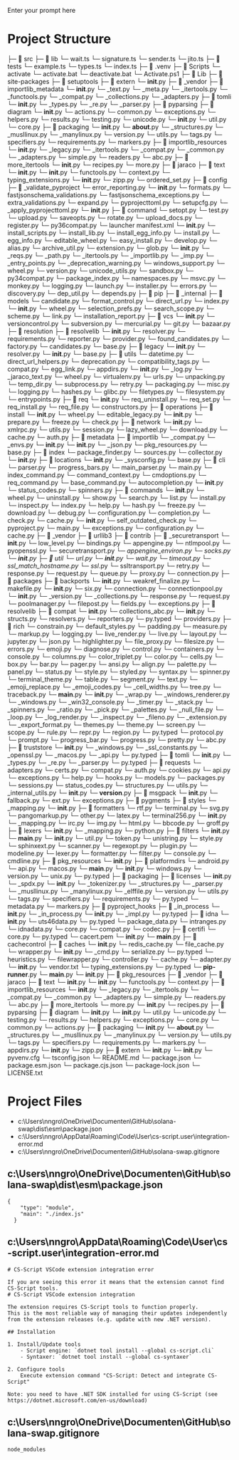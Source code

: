 Enter your prompt here

# Project Structure

├─ 📁 src
  ├─ 📁 lib
    └─ wait.ts
    └─ signature.ts
    └─ sender.ts
    └─ jito.ts
  ├─ 📁 tests
    └─ example.ts
  └─ types.ts
  └─ index.ts
├─ 📁 .venv
  ├─ 📁 Scripts
    └─ activate
    └─ activate.bat
    └─ deactivate.bat
    └─ Activate.ps1
  ├─ 📁 Lib
    ├─ 📁 site-packages
      ├─ 📁 setuptools
        ├─ 📁 extern
          └─ __init__.py
        ├─ 📁 _vendor
          ├─ 📁 importlib_metadata
            └─ __init__.py
            └─ _text.py
            └─ _meta.py
            └─ _itertools.py
            └─ _functools.py
            └─ _compat.py
            └─ _collections.py
            └─ _adapters.py
          ├─ 📁 tomli
            └─ __init__.py
            └─ _types.py
            └─ _re.py
            └─ _parser.py
          ├─ 📁 pyparsing
            ├─ 📁 diagram
              └─ __init__.py
            └─ actions.py
            └─ common.py
            └─ exceptions.py
            └─ helpers.py
            └─ results.py
            └─ testing.py
            └─ unicode.py
            └─ __init__.py
            └─ util.py
            └─ core.py
          ├─ 📁 packaging
            └─ __init__.py
            └─ __about__.py
            └─ _structures.py
            └─ _musllinux.py
            └─ _manylinux.py
            └─ version.py
            └─ utils.py
            └─ tags.py
            └─ specifiers.py
            └─ requirements.py
            └─ markers.py
          ├─ 📁 importlib_resources
            └─ __init__.py
            └─ _legacy.py
            └─ _itertools.py
            └─ _compat.py
            └─ _common.py
            └─ _adapters.py
            └─ simple.py
            └─ readers.py
            └─ abc.py
          ├─ 📁 more_itertools
            └─ __init__.py
            └─ recipes.py
            └─ more.py
          ├─ 📁 jaraco
            ├─ 📁 text
              └─ __init__.py
            └─ __init__.py
            └─ functools.py
            └─ context.py
          └─ typing_extensions.py
          └─ __init__.py
          └─ zipp.py
          └─ ordered_set.py
        ├─ 📁 config
          ├─ 📁 _validate_pyproject
            └─ error_reporting.py
            └─ __init__.py
            └─ formats.py
            └─ fastjsonschema_validations.py
            └─ fastjsonschema_exceptions.py
            └─ extra_validations.py
          └─ expand.py
          └─ pyprojecttoml.py
          └─ setupcfg.py
          └─ _apply_pyprojecttoml.py
          └─ __init__.py
        ├─ 📁 command
          └─ setopt.py
          └─ test.py
          └─ upload.py
          └─ saveopts.py
          └─ rotate.py
          └─ upload_docs.py
          └─ register.py
          └─ py36compat.py
          └─ launcher manifest.xml
          └─ __init__.py
          └─ install_scripts.py
          └─ install_lib.py
          └─ install_egg_info.py
          └─ install.py
          └─ egg_info.py
          └─ editable_wheel.py
          └─ easy_install.py
          └─ develop.py
          └─ alias.py
        └─ archive_util.py
        └─ extension.py
        └─ glob.py
        └─ __init__.py
        └─ _reqs.py
        └─ _path.py
        └─ _itertools.py
        └─ _importlib.py
        └─ _imp.py
        └─ _entry_points.py
        └─ _deprecation_warning.py
        └─ windows_support.py
        └─ wheel.py
        └─ version.py
        └─ unicode_utils.py
        └─ sandbox.py
        └─ py34compat.py
        └─ package_index.py
        └─ namespaces.py
        └─ msvc.py
        └─ monkey.py
        └─ logging.py
        └─ launch.py
        └─ installer.py
        └─ errors.py
        └─ discovery.py
        └─ dep_util.py
        └─ depends.py
      ├─ 📁 pip
        ├─ 📁 _internal
          ├─ 📁 models
            └─ candidate.py
            └─ format_control.py
            └─ direct_url.py
            └─ index.py
            └─ __init__.py
            └─ wheel.py
            └─ selection_prefs.py
            └─ search_scope.py
            └─ scheme.py
            └─ link.py
            └─ installation_report.py
          ├─ 📁 vcs
            └─ __init__.py
            └─ versioncontrol.py
            └─ subversion.py
            └─ mercurial.py
            └─ git.py
            └─ bazaar.py
          ├─ 📁 resolution
            ├─ 📁 resolvelib
              └─ __init__.py
              └─ resolver.py
              └─ requirements.py
              └─ reporter.py
              └─ provider.py
              └─ found_candidates.py
              └─ factory.py
              └─ candidates.py
              └─ base.py
            ├─ 📁 legacy
              └─ __init__.py
              └─ resolver.py
            └─ __init__.py
            └─ base.py
          ├─ 📁 utils
            └─ datetime.py
            └─ direct_url_helpers.py
            └─ deprecation.py
            └─ compatibility_tags.py
            └─ compat.py
            └─ egg_link.py
            └─ appdirs.py
            └─ __init__.py
            └─ _log.py
            └─ _jaraco_text.py
            └─ wheel.py
            └─ virtualenv.py
            └─ urls.py
            └─ unpacking.py
            └─ temp_dir.py
            └─ subprocess.py
            └─ retry.py
            └─ packaging.py
            └─ misc.py
            └─ logging.py
            └─ hashes.py
            └─ glibc.py
            └─ filetypes.py
            └─ filesystem.py
            └─ entrypoints.py
          ├─ 📁 req
            └─ __init__.py
            └─ req_uninstall.py
            └─ req_set.py
            └─ req_install.py
            └─ req_file.py
            └─ constructors.py
          ├─ 📁 operations
            ├─ 📁 install
              └─ __init__.py
              └─ wheel.py
              └─ editable_legacy.py
            └─ __init__.py
            └─ prepare.py
            └─ freeze.py
            └─ check.py
          ├─ 📁 network
            └─ __init__.py
            └─ xmlrpc.py
            └─ utils.py
            └─ session.py
            └─ lazy_wheel.py
            └─ download.py
            └─ cache.py
            └─ auth.py
          ├─ 📁 metadata
            ├─ 📁 importlib
              └─ _compat.py
              └─ _envs.py
              └─ __init__.py
            └─ __init__.py
            └─ _json.py
            └─ pkg_resources.py
            └─ base.py
          ├─ 📁 index
            └─ package_finder.py
            └─ sources.py
            └─ collector.py
            └─ __init__.py
          ├─ 📁 locations
            └─ __init__.py
            └─ _sysconfig.py
            └─ base.py
          ├─ 📁 cli
            └─ parser.py
            └─ progress_bars.py
            └─ main_parser.py
            └─ main.py
            └─ index_command.py
            └─ command_context.py
            └─ cmdoptions.py
            └─ req_command.py
            └─ base_command.py
            └─ autocompletion.py
            └─ __init__.py
            └─ status_codes.py
            └─ spinners.py
          ├─ 📁 commands
            └─ __init__.py
            └─ wheel.py
            └─ uninstall.py
            └─ show.py
            └─ search.py
            └─ list.py
            └─ install.py
            └─ inspect.py
            └─ index.py
            └─ help.py
            └─ hash.py
            └─ freeze.py
            └─ download.py
            └─ debug.py
            └─ configuration.py
            └─ completion.py
            └─ check.py
            └─ cache.py
          └─ __init__.py
          └─ self_outdated_check.py
          └─ pyproject.py
          └─ main.py
          └─ exceptions.py
          └─ configuration.py
          └─ cache.py
        ├─ 📁 _vendor
          ├─ 📁 urllib3
            ├─ 📁 contrib
              ├─ 📁 _securetransport
                └─ __init__.py
                └─ low_level.py
                └─ bindings.py
              └─ appengine.py
              └─ ntlmpool.py
              └─ pyopenssl.py
              └─ securetransport.py
              └─ _appengine_environ.py
              └─ socks.py
              └─ __init__.py
            ├─ 📁 util
              └─ url.py
              └─ __init__.py
              └─ wait.py
              └─ timeout.py
              └─ ssl_match_hostname.py
              └─ ssl_.py
              └─ ssltransport.py
              └─ retry.py
              └─ response.py
              └─ request.py
              └─ queue.py
              └─ proxy.py
              └─ connection.py
            ├─ 📁 packages
              ├─ 📁 backports
                └─ __init__.py
                └─ weakref_finalize.py
                └─ makefile.py
              └─ __init__.py
              └─ six.py
            └─ connection.py
            └─ connectionpool.py
            └─ __init__.py
            └─ _version.py
            └─ _collections.py
            └─ response.py
            └─ request.py
            └─ poolmanager.py
            └─ filepost.py
            └─ fields.py
            └─ exceptions.py
          ├─ 📁 resolvelib
            ├─ 📁 compat
              └─ __init__.py
              └─ collections_abc.py
            └─ __init__.py
            └─ structs.py
            └─ resolvers.py
            └─ reporters.py
            └─ py.typed
            └─ providers.py
          ├─ 📁 rich
            └─ constrain.py
            └─ default_styles.py
            └─ padding.py
            └─ measure.py
            └─ markup.py
            └─ logging.py
            └─ live_render.py
            └─ live.py
            └─ layout.py
            └─ jupyter.py
            └─ json.py
            └─ highlighter.py
            └─ file_proxy.py
            └─ filesize.py
            └─ errors.py
            └─ emoji.py
            └─ diagnose.py
            └─ control.py
            └─ containers.py
            └─ console.py
            └─ columns.py
            └─ color_triplet.py
            └─ color.py
            └─ cells.py
            └─ box.py
            └─ bar.py
            └─ pager.py
            └─ ansi.py
            └─ align.py
            └─ palette.py
            └─ panel.py
            └─ status.py
            └─ style.py
            └─ styled.py
            └─ syntax.py
            └─ spinner.py
            └─ terminal_theme.py
            └─ table.py
            └─ segment.py
            └─ text.py
            └─ _emoji_replace.py
            └─ _emoji_codes.py
            └─ _cell_widths.py
            └─ tree.py
            └─ traceback.py
            └─ __main__.py
            └─ __init__.py
            └─ _wrap.py
            └─ _windows_renderer.py
            └─ _windows.py
            └─ _win32_console.py
            └─ _timer.py
            └─ _stack.py
            └─ _spinners.py
            └─ _ratio.py
            └─ _pick.py
            └─ _palettes.py
            └─ _null_file.py
            └─ _loop.py
            └─ _log_render.py
            └─ _inspect.py
            └─ _fileno.py
            └─ _extension.py
            └─ _export_format.py
            └─ themes.py
            └─ theme.py
            └─ screen.py
            └─ scope.py
            └─ rule.py
            └─ repr.py
            └─ region.py
            └─ py.typed
            └─ protocol.py
            └─ prompt.py
            └─ progress_bar.py
            └─ progress.py
            └─ pretty.py
            └─ abc.py
          ├─ 📁 truststore
            └─ __init__.py
            └─ _windows.py
            └─ _ssl_constants.py
            └─ _openssl.py
            └─ _macos.py
            └─ _api.py
            └─ py.typed
          ├─ 📁 tomli
            └─ __init__.py
            └─ _types.py
            └─ _re.py
            └─ _parser.py
            └─ py.typed
          ├─ 📁 requests
            └─ adapters.py
            └─ certs.py
            └─ compat.py
            └─ auth.py
            └─ cookies.py
            └─ api.py
            └─ exceptions.py
            └─ help.py
            └─ hooks.py
            └─ models.py
            └─ packages.py
            └─ sessions.py
            └─ status_codes.py
            └─ structures.py
            └─ utils.py
            └─ _internal_utils.py
            └─ __init__.py
            └─ __version__.py
          ├─ 📁 msgpack
            └─ __init__.py
            └─ fallback.py
            └─ ext.py
            └─ exceptions.py
          ├─ 📁 pygments
            ├─ 📁 styles
              └─ _mapping.py
              └─ __init__.py
            ├─ 📁 formatters
              └─ rtf.py
              └─ terminal.py
              └─ svg.py
              └─ pangomarkup.py
              └─ other.py
              └─ latex.py
              └─ terminal256.py
              └─ __init__.py
              └─ _mapping.py
              └─ irc.py
              └─ img.py
              └─ html.py
              └─ bbcode.py
              └─ groff.py
            ├─ 📁 lexers
              └─ __init__.py
              └─ _mapping.py
              └─ python.py
            ├─ 📁 filters
              └─ __init__.py
            └─ __main__.py
            └─ __init__.py
            └─ util.py
            └─ token.py
            └─ unistring.py
            └─ style.py
            └─ sphinxext.py
            └─ scanner.py
            └─ regexopt.py
            └─ plugin.py
            └─ modeline.py
            └─ lexer.py
            └─ formatter.py
            └─ filter.py
            └─ console.py
            └─ cmdline.py
          ├─ 📁 pkg_resources
            └─ __init__.py
          ├─ 📁 platformdirs
            └─ android.py
            └─ api.py
            └─ macos.py
            └─ __main__.py
            └─ __init__.py
            └─ windows.py
            └─ version.py
            └─ unix.py
            └─ py.typed
          ├─ 📁 packaging
            ├─ 📁 licenses
              └─ __init__.py
              └─ _spdx.py
            └─ __init__.py
            └─ _tokenizer.py
            └─ _structures.py
            └─ _parser.py
            └─ _musllinux.py
            └─ _manylinux.py
            └─ _elffile.py
            └─ version.py
            └─ utils.py
            └─ tags.py
            └─ specifiers.py
            └─ requirements.py
            └─ py.typed
            └─ metadata.py
            └─ markers.py
          ├─ 📁 pyproject_hooks
            ├─ 📁 _in_process
              └─ __init__.py
              └─ _in_process.py
            └─ __init__.py
            └─ _impl.py
            └─ py.typed
          ├─ 📁 idna
            └─ __init__.py
            └─ uts46data.py
            └─ py.typed
            └─ package_data.py
            └─ intranges.py
            └─ idnadata.py
            └─ core.py
            └─ compat.py
            └─ codec.py
          ├─ 📁 certifi
            └─ core.py
            └─ py.typed
            └─ cacert.pem
            └─ __init__.py
            └─ __main__.py
          ├─ 📁 cachecontrol
            ├─ 📁 caches
              └─ __init__.py
              └─ redis_cache.py
              └─ file_cache.py
            └─ wrapper.py
            └─ __init__.py
            └─ _cmd.py
            └─ serialize.py
            └─ py.typed
            └─ heuristics.py
            └─ filewrapper.py
            └─ controller.py
            └─ cache.py
            └─ adapter.py
          └─ __init__.py
          └─ vendor.txt
          └─ typing_extensions.py
        └─ py.typed
        └─ __pip-runner__.py
        └─ __main__.py
        └─ __init__.py
      ├─ 📁 pkg_resources
        ├─ 📁 _vendor
          ├─ 📁 jaraco
            ├─ 📁 text
              └─ __init__.py
            └─ __init__.py
            └─ functools.py
            └─ context.py
          ├─ 📁 importlib_resources
            └─ __init__.py
            └─ _legacy.py
            └─ _itertools.py
            └─ _compat.py
            └─ _common.py
            └─ _adapters.py
            └─ simple.py
            └─ readers.py
            └─ abc.py
          ├─ 📁 more_itertools
            └─ more.py
            └─ __init__.py
            └─ recipes.py
          ├─ 📁 pyparsing
            ├─ 📁 diagram
              └─ __init__.py
            └─ __init__.py
            └─ util.py
            └─ unicode.py
            └─ testing.py
            └─ results.py
            └─ helpers.py
            └─ exceptions.py
            └─ core.py
            └─ common.py
            └─ actions.py
          ├─ 📁 packaging
            └─ __init__.py
            └─ __about__.py
            └─ _structures.py
            └─ _musllinux.py
            └─ _manylinux.py
            └─ version.py
            └─ utils.py
            └─ tags.py
            └─ specifiers.py
            └─ requirements.py
            └─ markers.py
          └─ appdirs.py
          └─ __init__.py
          └─ zipp.py
        ├─ 📁 extern
          └─ __init__.py
        └─ __init__.py
  └─ pyvenv.cfg
└─ tsconfig.json
└─ README.md
└─ package.json
└─ package.esm.json
└─ package.cjs.json
└─ package-lock.json
└─ LICENSE.txt


# Project Files

- c:\Users\nngro\OneDrive\Documenten\GitHub\solana-swap\dist\esm\package.json
- c:\Users\nngro\AppData\Roaming\Code\User\cs-script.user\integration-error.md
- c:\Users\nngro\OneDrive\Documenten\GitHub\solana-swap\.gitignore

## c:\Users\nngro\OneDrive\Documenten\GitHub\solana-swap\dist\esm\package.json
```
{
    "type": "module",
    "main": "./index.js"
  }
```

## c:\Users\nngro\AppData\Roaming\Code\User\cs-script.user\integration-error.md
```
# CS-Script VSCode extension integration error

If you are seeing this error it means that the extension cannot find CS-Script tools. 
# CS-Script VSCode extension integration

The extension requires CS-Script tools to function properly.
This is the most reliable way of managing their updates independently from the extension releases (e.g. update with new .NET version).

## Installation

1. Install/Update tools
    - Script engine: `dotnet tool install --global cs-script.cli`
    - Syntaxer: `dotnet tool install --global cs-syntaxer`

2. Configure tools
    Execute extension command "CS-Script: Detect and integrate CS-Script"

Note: you need to have .NET SDK installed for using CS-Script (see https://dotnet.microsoft.com/en-us/download)

```

## c:\Users\nngro\OneDrive\Documenten\GitHub\solana-swap\.gitignore
```
node_modules
```

